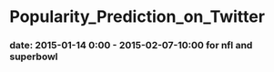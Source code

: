 # Popularity_Prediction_on_Twitter

### date: 2015-01-14 0:00 - 2015-02-07-10:00 for nfl and superbowl
